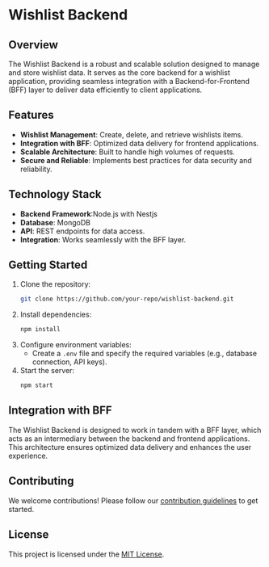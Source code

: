 
# Wishlist Backend

## Overview

The Wishlist Backend is a robust and scalable solution designed to manage and store wishlist data. It serves as the core backend for a wishlist application, providing seamless integration with a Backend-for-Frontend (BFF) layer to deliver data efficiently to client applications.

## Features

- **Wishlist Management**: Create, delete, and retrieve wishlists items.
- **Integration with BFF**: Optimized data delivery for frontend applications.
- **Scalable Architecture**: Built to handle high volumes of requests.
- **Secure and Reliable**: Implements best practices for data security and reliability.

## Technology Stack

- **Backend Framework**:Node.js with Nestjs
- **Database**: MongoDB
- **API**: REST endpoints for data access.
- **Integration**: Works seamlessly with the BFF layer.

## Getting Started

1. Clone the repository:
   ```bash
   git clone https://github.com/your-repo/wishlist-backend.git
   ```
2. Install dependencies:
   ```bash
   npm install
   ```
3. Configure environment variables:
   - Create a `.env` file and specify the required variables (e.g., database connection, API keys).
4. Start the server:
   ```bash
   npm start
   ```

## Integration with BFF

The Wishlist Backend is designed to work in tandem with a BFF layer, which acts as an intermediary between the backend and frontend applications. This architecture ensures optimized data delivery and enhances the user experience.

## Contributing

We welcome contributions! Please follow our [contribution guidelines](CONTRIBUTING.md) to get started.

## License

This project is licensed under the [MIT License](LICENSE).


